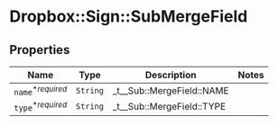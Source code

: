# Dropbox::Sign::SubMergeField



## Properties

| Name | Type | Description | Notes |
| ---- | ---- | ----------- | ----- |
| `name`<sup>*_required_</sup> | ```String``` |  _t__Sub::MergeField::NAME  |  |
| `type`<sup>*_required_</sup> | ```String``` |  _t__Sub::MergeField::TYPE  |  |

